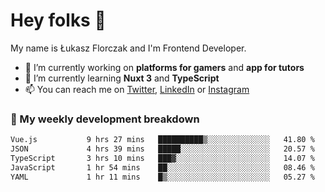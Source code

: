 # Hey folks 👋

My name is Łukasz Florczak and I'm Frontend Developer. 

- 🔭 I’m currently working on **platforms for gamers** and **app for tutors**
- 🌱 I’m currently learning **Nuxt 3** and **TypeScript**
- 📫 You can reach me on [Twitter](https://twitter.com/lukaszflorczak), [LinkedIn](https://pl.linkedin.com/in/lukasz-florczak) or [Instagram](https://instagram.com/lukaszflorczak)


### 🧮 My weekly development breakdown

<!--START_SECTION:waka-->

```txt
Vue.js           9 hrs 27 mins   ██████████▒░░░░░░░░░░░░░░   41.80 %
JSON             4 hrs 39 mins   █████░░░░░░░░░░░░░░░░░░░░   20.57 %
TypeScript       3 hrs 10 mins   ███▓░░░░░░░░░░░░░░░░░░░░░   14.07 %
JavaScript       1 hr 54 mins    ██░░░░░░░░░░░░░░░░░░░░░░░   08.46 %
YAML             1 hr 11 mins    █▒░░░░░░░░░░░░░░░░░░░░░░░   05.27 %
```

<!--END_SECTION:waka-->

<!--
**lukaszflorczak/lukaszflorczak** is a ✨ _special_ ✨ repository because its `README.md` (this file) appears on your GitHub profile.

Here are some ideas to get you started:

- 🔭 I’m currently working on ...
- 🌱 I’m currently learning ...
- 👯 I’m looking to collaborate on ...
- 🤔 I’m looking for help with ...
- 💬 Ask me about ...
- 📫 How to reach me: ...
- 😄 Pronouns: ...
- ⚡ Fun fact: ...
-->

